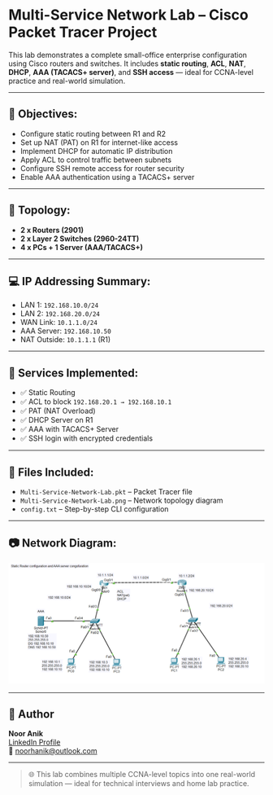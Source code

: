 # Multi-Service Network Lab – Cisco Packet Tracer Project

This lab demonstrates a complete small-office enterprise configuration using Cisco routers and switches. It includes **static routing**, **ACL**, **NAT**, **DHCP**, **AAA (TACACS+ server)**, and **SSH access** — ideal for CCNA-level practice and real-world simulation.

---

## 📘 Objectives:
- Configure static routing between R1 and R2
- Set up NAT (PAT) on R1 for internet-like access
- Implement DHCP for automatic IP distribution
- Apply ACL to control traffic between subnets
- Configure SSH remote access for router security
- Enable AAA authentication using a TACACS+ server

---

## 🧱 Topology:
- **2 x Routers (2901)**  
- **2 x Layer 2 Switches (2960-24TT)**  
- **4 x PCs + 1 Server (AAA/TACACS+)**

---

## 💻 IP Addressing Summary:
- LAN 1: `192.168.10.0/24`  
- LAN 2: `192.168.20.0/24`  
- WAN Link: `10.1.1.0/24`  
- AAA Server: `192.168.10.50`  
- NAT Outside: `10.1.1.1` (R1)

---

## 🔐 Services Implemented:
- ✅ Static Routing
- ✅ ACL to block `192.168.20.1 → 192.168.10.1`
- ✅ PAT (NAT Overload)
- ✅ DHCP Server on R1
- ✅ AAA with TACACS+ Server
- ✅ SSH login with encrypted credentials

---

## 📂 Files Included:
- `Multi-Service-Network-Lab.pkt` – Packet Tracer file
- `Multi-Service-Network-Lab.png` – Network topology diagram
- `config.txt` – Step-by-step CLI configuration

---

## 📷 Network Diagram:
![Multi-Service Network Topology](Multi-Service-Network-Lab.png)

---

## 🔗 Author
**Noor Anik**  
[LinkedIn Profile](https://www.linkedin.com/in/noor-hossain-anik)  
📧 noorhanik@outlook.com

---

> 🌐 This lab combines multiple CCNA-level topics into one real-world simulation — ideal for technical interviews and home lab practice.

